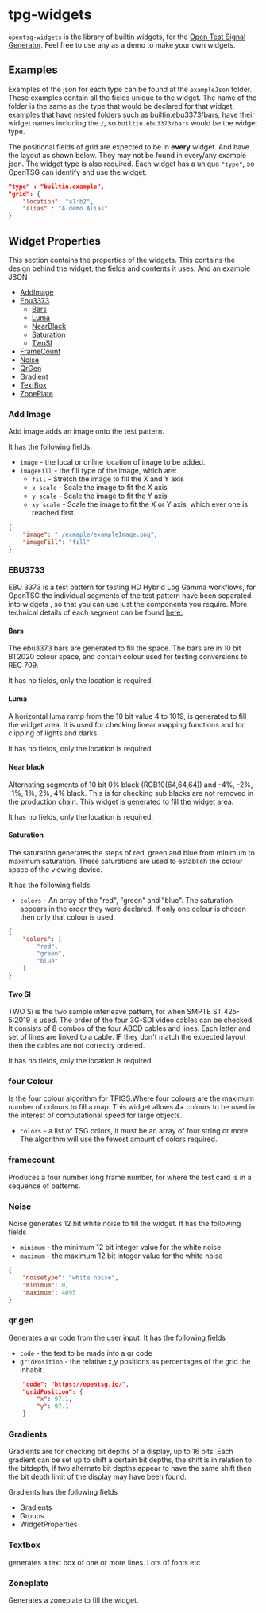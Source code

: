 # tpg-widgets

`opentsg-widgets` is the library of builtin widgets, 
for the [Open Test Signal Generator](https://opentsg.io/).
Feel free to use any as a demo to make your own widgets.

## Examples

Examples of the json for each type can be found at the `exampleJson` folder.
These examples contain all the fields unique to the widget. The name of the folder
is the same as the type that would be declared for that widget. examples that have nested
folders such as builtin.ebu3373/bars, have their widget names including the `/`, so
`builtin.ebu3373/bars` would be the widget type.

The positional fields of grid are expected to be in **every** widget. And have the
layout as shown below. They may not be found in every/any example json.
The widget type is also required. Each widget has a unique `"type"`,
so OpenTSG can identify and use the widget.

```json
"type" : "builtin.example",
"grid": {
    "location": "a1:b2",
    "alias" : "A demo Alias"
}

```

## Widget Properties

This section contains the properties of the widgets.
This contains the design behind the widget, the fields
and contents it uses. And an example JSON

- [AddImage](#add-image)
- [Ebu3373](#ebu3733)
  - [Bars](#bars)
  - [Luma](#luma)
  - [NearBlack](#near-black)
  - [Saturation](#saturation)
  - [TwoSI](#two-si)
- [FrameCount](#framecount)
- [Noise](#noise)
- [QrGen](#qr-gen)
- Gradient
- [TextBox](#textbox)
- [ZonePlate](#zoneplate)

### Add Image

Add image adds an image onto the test pattern.

It has the following fields:

- `image` - the local or online location of image to be added.
- `imageFill` - the fill type of the image, which are:
  - `fill` - Stretch the image to fill the X and Y axis
  - `x scale` - Scale the image to fit the X axis
  - `y scale` - Scale the image to fit the Y axis
  - `xy scale` -  Scale the image to fit the X or Y axis, which ever one is reached first.

```json
{
    "image": "./exmaple/exampleImage.png",
    "imageFill": "fill"
}
```

### EBU3733

EBU 3373 is a test pattern for testing HD Hybrid Log Gamma workflows,
for OpenTSG the individual segments of the test pattern have been separated
into widgets , so that you can use just the components you require.
More technical details of each segment
 can be found [here.](https://tech.ebu.ch/publications/tech3373)

#### Bars

The ebu3373 bars are generated to fill the space.
The bars are in 10 bit BT2020 colour space, and contain
colour used for testing conversions to
REC 709.

It has no fields, only the location is required.

#### Luma

A horizontal luma ramp from the 10 bit value 4 to 1019,
is generated to fill the widget area. It is used for
checking linear mapping functions and for clipping
of lights and darks.

It has no fields, only the location is required.

#### Near black

Alternating segments of 10 bit 0% black (RGB10(64,64,64)) and
-4%, -2%, -1%, 1%, 2%, 4% black. This is for checking
sub blacks are not removed in the production chain.
This widget is generated to fill the widget area.

It has no fields, only the location is required.

#### Saturation

The saturation generates the steps of red, green and blue
from minimum to maximum saturation. These saturations
are used to establish the colour space of the viewing device.

It has the following fields

- `colors` - An array of the "red", "green" and "blue". The saturation appears in the order
they were declared. If only one colour is chosen then only that colour is used.

```json
{
    "colors": [
        "red",
        "green",
        "blue"
    ]
}
```

#### Two SI

TWO Si is the two sample interleave pattern, for when SMPTE ST 425-5:2019
is used. The order of the four 3G-SDI video cables can be checked.
It consists of 8 combos of the four ABCD cables and lines. Each letter and
set of lines are linked to a cable. IF they don't match the expected 
layout then the cables are not correctly ordered.

It has no fields, only the location is required.

### four Colour

Is the four colour algorithm for TPIGS.Where four
colours are the maximum number of colours to
fill a map. This widget allows 4+ colours to be used
in the interest of computational speed for large objects.

- `colors` - a list of TSG colors, it must be an array
of four string or more. The algorithm will use the fewest amount of colors required.

### framecount

Produces a four number long frame number, for
where the test card is in a sequence of patterns.

### Noise

Noise generates 12 bit white noise to fill the widget.
It has the following fields

- `minimum` - the minimum 12 bit integer value for the white noise
- `maximum` - the maximum 12 bit integer value for the white noise

```json
{
    "noisetype": "white noise",
    "minimum": 0,
    "maximum": 4095
}
```

### qr gen

Generates a qr code from the user input.
It has the following fields

- `code` - the text to be made into a qr code
- `gridPosition` - the relative x,y positions as percentages
of the grid the inhabit.


```json
    "code": "https://opentsg.io/",
    "gridPosition": {
        "x": 97.1,
        "y": 97.1
    }
```

### Gradients

Gradients are for checking bit depths of a display, up to 16 bits.
Each gradient can be set up to shift a certain bit depths, the
shift is in relation to the bitdepth, if two alternate bit depths appear
to have the same shift then the bit depth limit of the display 
may have been found.

Gradients has the following fields

- Gradients
- Groups
- WidgetProperties

### Textbox

generates a text box of one or more lines. Lots of fonts etc

### Zoneplate

Generates a zoneplate to fill the widget.
